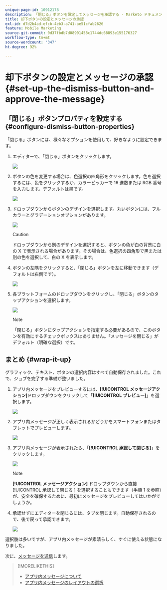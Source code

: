 ```yaml
---
unique-page-id: 10912178
description: 「閉じる」ボタンを設定してメッセージを承認する - Marketo ドキュメント - 製品ドキュメント
title: 却下ボタンの設定とメッセージの承認
exl-id: d7d2b4ad-efcb-4eb3-a741-ae51cfab2626
feature: Mobile Marketing
source-git-commit: 0d37fbdb7d08901458c1744dc68893e155176327
workflow-type: tm+mt
source-wordcount: '347'
ht-degree: 92%

---
```


# 却下ボタンの設定とメッセージの承認 {#set-up-the-dismiss-button-and-approve-the-message}

## 「閉じる」ボタンプロパティを設定する  {#configure-dismiss-button-properties}

「閉じる」ボタンには、様々なオプションを使用して、好きなように設定できます。

1. エディターで、「閉じる」ボタンをクリックします。

   ![](assets/image2016-5-9-10-3a23-3a37.png)

1. ボタンの色を変更する場合は、色選択の四角形をクリックします。色を選択するには、色をクリックするか、カラーピッカーで 16 進数または RGB 番号を入力します。デフォルトは黒です。

   ![](assets/image2016-5-9-10-3a33-3a17.png)

1. ドロップダウンからボタンのデザインを選択します。丸いボタンには、フルカラーとグラデーションオプションがあります。

   ![](assets/image2016-5-9-10-3a35-3a46.png)

   >[!CAUTION]
   >
   >ドロップダウンから別のデザインを選択すると、ボタンの色が白の背景に白の X で表示される場合があります。その場合は、色選択の四角形で黒または別の色を選択して、白の X を表示します。

1. ボタンの左隅をクリックすると、「閉じる」ボタンを左に移動できます（デフォルトは右側です）。

   ![](assets/image2016-5-9-10-3a39-3a5.png)

1. 各プラットフォームのドロップダウンをクリックし、「閉じる」ボタンのタップアクションを選択します。

   ![](assets/image2016-5-9-10-3a43-3a54.png)

   >[!NOTE]
   >
   >「閉じる」ボタンにタップアクションを指定する必要があるので、このボタンを有効にするチェックボックスはありません。「メッセージを閉じる」がデフォルト（明確な選択）です。

## まとめ {#wrap-it-up}

グラフィック、テキスト、ボタンの選択内容はすべて自動保存されました。これで、ジョブを完了する準備が整いました。

1. アプリ内メッセージをプレビューするには、**[!UICONTROL メッセージアクション]**&#x200B;ドロップダウンをクリックして「**[!UICONTROL プレビュー]**」を選択します。

   ![](assets/image2016-5-9-10-3a58-3a38.png)

1. アプリ内メッセージが正しく表示されるかどうかをスマートフォンまたはタブレットでプレビューします。

   ![](assets/image2016-5-9-11-3a2-3a13.png)

1. アプリ内メッセージが表示されたら、「**[!UICONTROL 承認して閉じる]**」をクリックします。

   ![](assets/image2016-5-9-11-3a8-3a52.png)

   >[!NOTE]
   >
   >**[!UICONTROL メッセージアクション]** ドロップダウンから直接 [!UICONTROL  承認して閉じる ] を選択することもできます（手順 1 を参照）が、安全を確保するために、最初にメッセージをプレビューしてはいかがでしょうか。

1. 承認せずにエディターを閉じるには、タブを閉じます。自動保存されるので、後で戻って承認できます。

   ![](assets/image2016-5-9-11-3a9-3a46.png)

選択肢は多いですが、アプリ内メッセージが素晴らしく、すぐに使える状態になりました。

次に、[メッセージを送信](/help/marketo/product-docs/mobile-marketing/in-app-messages/sending-your-in-app-message/send-your-in-app-message.md)します。

>[!MORELIKETHIS]
>
>* [アプリ内メッセージについて](/help/marketo/product-docs/mobile-marketing/in-app-messages/understanding-in-app-messages.md)
>* [アプリ内メッセージのレイアウトの選択](/help/marketo/product-docs/mobile-marketing/in-app-messages/creating-in-app-messages/choose-a-layout-for-your-in-app-message.md)
